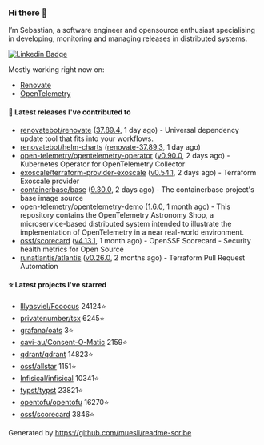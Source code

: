 ### Hi there 👋

I’m Sebastian, a software engineer and opensource enthusiast specialising in developing, monitoring and managing releases in distributed systems.

[![Linkedin Badge](https://img.shields.io/badge/-LinkedIn-blue?style=flat&logo=Linkedin&logoColor=white&link=https://www.linkedin.com/in/sebastian-poxhofer/)](https://www.linkedin.com/in/sebastian-poxhofer/)

Mostly working right now on:
- [Renovate](https://github.com/renovatebot/renovate)
- [OpenTelemetry](https://github.com/open-telemetry)



#### 🚀 Latest releases I've contributed to

- [renovatebot/renovate](https://github.com/renovatebot/renovate) ([37.89.4](https://github.com/renovatebot/renovate/releases/tag/37.89.4), 1 day ago) - Universal dependency update tool that fits into your workflows.
- [renovatebot/helm-charts](https://github.com/renovatebot/helm-charts) ([renovate-37.89.3](https://github.com/renovatebot/helm-charts/releases/tag/renovate-37.89.3), 1 day ago)
- [open-telemetry/opentelemetry-operator](https://github.com/open-telemetry/opentelemetry-operator) ([v0.90.0](https://github.com/open-telemetry/opentelemetry-operator/releases/tag/v0.90.0), 2 days ago) - Kubernetes Operator for OpenTelemetry Collector
- [exoscale/terraform-provider-exoscale](https://github.com/exoscale/terraform-provider-exoscale) ([v0.54.1](https://github.com/exoscale/terraform-provider-exoscale/releases/tag/v0.54.1), 2 days ago) - Terraform Exoscale provider
- [containerbase/base](https://github.com/containerbase/base) ([9.30.0](https://github.com/containerbase/base/releases/tag/9.30.0), 2 days ago) - The containerbase project&#39;s base image source
- [open-telemetry/opentelemetry-demo](https://github.com/open-telemetry/opentelemetry-demo) ([1.6.0](https://github.com/open-telemetry/opentelemetry-demo/releases/tag/1.6.0), 1 month ago) - This repository contains the OpenTelemetry Astronomy Shop, a microservice-based distributed system intended to illustrate the implementation of OpenTelemetry in a near real-world environment.
- [ossf/scorecard](https://github.com/ossf/scorecard) ([v4.13.1](https://github.com/ossf/scorecard/releases/tag/v4.13.1), 1 month ago) - OpenSSF Scorecard - Security health metrics for Open Source
- [runatlantis/atlantis](https://github.com/runatlantis/atlantis) ([v0.26.0](https://github.com/runatlantis/atlantis/releases/tag/v0.26.0), 2 months ago) - Terraform Pull Request Automation

#### ⭐ Latest projects I've starred

- [lllyasviel/Fooocus](https://github.com/lllyasviel/Fooocus) 24124⭐
- [privatenumber/tsx](https://github.com/privatenumber/tsx) 6245⭐
- [grafana/oats](https://github.com/grafana/oats) 3⭐
- [cavi-au/Consent-O-Matic](https://github.com/cavi-au/Consent-O-Matic) 2159⭐
- [qdrant/qdrant](https://github.com/qdrant/qdrant) 14823⭐
- [ossf/allstar](https://github.com/ossf/allstar) 1151⭐
- [Infisical/infisical](https://github.com/Infisical/infisical) 10341⭐
- [typst/typst](https://github.com/typst/typst) 23821⭐
- [opentofu/opentofu](https://github.com/opentofu/opentofu) 16270⭐
- [ossf/scorecard](https://github.com/ossf/scorecard) 3846⭐



Generated by https://github.com/muesli/readme-scribe
